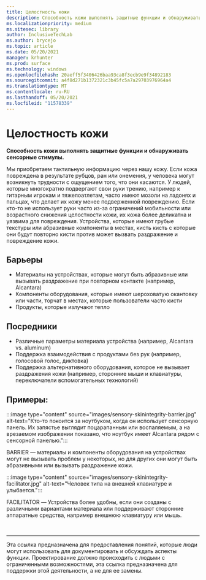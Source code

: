 ```yaml
---
title: Целостность кожи
description: Способность кожи выполнять защитные функции и обнаруживать сенсорные стимулы
ms.localizationpriority: medium
ms.sitesec: library
author: InclusiveTechLab
ms.author: brycejo
ms.topic: article
ms.date: 05/20/2021
manager: krhunter
ms.prod: surface
ms.technology: windows
ms.openlocfilehash: 20aeff5f3406426baa93ca8f3ecb9e9f34892183
ms.sourcegitcommit: a4f8d271b1372321c3b45fc5a7a29703976964a4
ms.translationtype: MT
ms.contentlocale: ru-RU
ms.lasthandoff: 05/20/2021
ms.locfileid: "11578339"
---
```

# <a name="skin-integrity"></a>Целостность кожи

**Способность кожи выполнять защитные функции и обнаруживать сенсорные стимулы.**

Мы приобретаем тактильную информацию через нашу кожу. Если кожа повреждена в результате рубцов, ран или онемения, у человека могут возникнуть трудности с ощущением того, что они касаются. У людей, которые многократно подвергают свои руки трению, например к гитарным игрокам и тяжелоатлетам, часто имеют мозоли на ладонях и пальцах, что делает их кожу менее подверженной повреждению. Если кто-то не использует руки часто из-за ограничений мобильности или возрастного снижения целостности кожи, их кожа более деликатна и уязвима для повреждения. Устройства, которые имеют грубые текстуры или абразивные компоненты в местах, кисть кисть с которые они будут повторно кисти против может вызвать раздражение и повреждение кожи.

## <a name="barriers"></a>Барьеры
* Материалы на устройствах, которые могут быть абразивные или вызывать раздражение при повторном контакте (например, Alcantara)
* Компоненты оборудования, которые имеют шероховатую окантовку или части, торчат в местах, которые пользователи часто кисти
* Продукты, которые излучают тепло

## <a name="facilitators"></a>Посредники
* Различные параметры материала устройства (например, Alcantara vs. aluminum)
* Поддержка взаимодействия с продуктами без рук (например, голосовой голос, диктовка)
* Поддержка альтернативного оборудования, которое не вызывает раздражения кожи (например, сторонние мыши и клавиатуры, переключатели вспомогательных технологий)

## <a name="examples"></a>Примеры:

:::image type="content" source="images/sensory-skinintegrity-barrier.jpg" alt-text="Кто-то покоится за ноутбуком, когда он использует сенсорную панель. Их запястье выглядит поцарапанным или воспаляемым, а на врезаемом изображении показано, что ноутбук имеет Alcantara рядом с сенсорной панелью.":::

BARRIER — материалы и компоненты оборудования на устройствах могут не вызывать проблем у некоторых, но для других они могут быть абразивными или вызывать раздражение кожи.  

:::image type="content" source="images/sensory-skinintegrity-facilitator.jpg" alt-text="Человек типа на внешней клавиатуре и улыбается.":::

FACILITATOR — Устройства более удобны, если они созданы с различными вариантами материала или поддерживают сторонние аппаратные средства, например внешнюю клавиатуру или мышь. 


&nbsp;

[comment]: # (Заявление footer)
___
Эта ссылка предназначена для предоставления понятий, которые люди могут использовать для документировать и обсуждать аспекты функции. Проектирование должно происходить с людьми с ограниченными возможностями, эта ссылка предназначена для поддержки этой деятельности, а не для ее замены. 